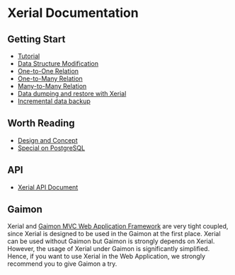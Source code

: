 # Xerial Documentation

## Getting Start
- [Tutorial](tutorial/README.md)
- [Data Structure Modification](tutorial/StructureModification.md)
- [One-to-One Relation](OneToOneRelation.md)
- [One-to-Many Relation](OneToManyRelation.md)
- [Many-to-Many Relation](ManyToManyRelation.md)
- [Data dumping and restore with Xerial](DataDump.md)
- [Incremental data backup](IncremetalBackup.md)

## Worth Reading
- [Design and Concept](Concept.md)
- [Special on PostgreSQL](PostgreSQL.md)

## API
- [Xerial API Document](api/xerial/)

## Gaimon

Xerial and [Gaimon MVC Web Application Framework](https://github.com/Piyawanno/Gaimon)
are very tight coupled, since Xerial is designed to be used
in the Gaimon at the first place. Xerial can be used without Gaimon but
Gaimon is strongly depends on Xerial. However, the usage of
Xerial under Gaimon is significantly simplified. Hence, if you
want to use Xerial in the Web Application, we strongly recommend
you to give Gaimon a try.